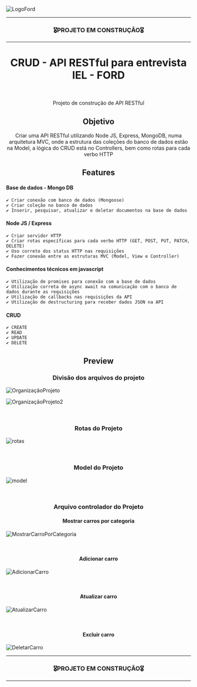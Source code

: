 ![LogoFord](https://user-images.githubusercontent.com/68918326/183781920-2a8375ab-11f3-4a78-a77e-78c1d2ab5e15.PNG)

<hr>
<h3 align="center">🎖️PROJETO EM CONSTRUÇÃO🎖️</h3>
<hr>

<h1 align="center">CRUD - API RESTful para entrevista IEL - FORD</h1>
<br>

<p align="center">Projeto de construção de API RESTful</p>


<h2 align="center">Objetivo</h2>
<p align="center">
  Criar uma API RESTful utilizando Node JS, Express, MongoDB, numa arquitetura MVC, onde a estrutura das coleções do banco de dados estão na Model, a lógica do CRUD está no Controllers, bem como rotas para cada verbo HTTP</p>


<h2 align="center">Features</h2>

  #### Base de dados - Mongo DB
    ✔️ Criar conexão com banco de dados (Mongoose)
    ✔️ Criar coleção no banco de dados
    ✔️ Inserir, pesquisar, atualizar e deletar documentos na base de dados
  
  #### Node JS / Express
    ✔️ Criar servidor HTTP
    ✔️ Criar rotas específicas para cada verbo HTTP (GET, POST, PUT, PATCH, DELETE)
    ✔️ Uso correto dos status HTTP nas requisições
    ✔️ Fazer conexão entre as estruturas MVC (Model, View e Controller)

  #### Conhecimentos técnicos em javascript
    ✔️ Utilização de promises para conexão com a base de dados
    ✔️ Utilização correta de async await na comunicação com o banco de dados durante as requisições
    ✔️ Utilização de callbacks nas requisições da API
    ✔️ Utilização de destructuring para receber dados JSON na API
 
  #### CRUD
    ✔️ CREATE
    ✔️ READ
    ✔️ UPDATE
    ✔️ DELETE

<h2 align="center">Preview</h2>
<h3 align="center">Divisão dos arquivos do projeto</h3>

![OrganizaçãoProjeto](https://user-images.githubusercontent.com/68918326/183781786-cf740739-0980-45ac-8119-8a085b18a8d6.PNG)

![OrganizaçãoProjeto2](https://user-images.githubusercontent.com/68918326/184006770-3bad7da9-73e5-4a16-9648-b1a8b1da3596.PNG)


<br>

<h3 align="center">Rotas do Projeto</h3>

![rotas](https://user-images.githubusercontent.com/68918326/184006967-e550575d-a6b6-410a-9ebc-eeb70798b067.PNG)

<br>

<h3 align="center">Model do Projeto</h3>

![model](https://user-images.githubusercontent.com/68918326/184007142-0162b11d-8c73-47bc-9645-ee0c5bb838c6.PNG)

<br>

<h3 align="center">Arquivo controlador do Projeto</h3>
<h4 align="center">Mostrar carros por categoria</h4>

![MostrarCarroPorCategoria](https://user-images.githubusercontent.com/68918326/184007324-511a3c32-303b-4822-aaef-481f0ab999a9.PNG)

<br>

<h4 align="center">Adicionar carro</h4>

![AdicionarCarro](https://user-images.githubusercontent.com/68918326/184008085-6d0151f3-7cd5-424c-b1f9-4c9d35f5bb14.PNG)

<br>

<h4 align="center">Atualizar carro</h4>

![AtualizarCarro](https://user-images.githubusercontent.com/68918326/184007880-701e8351-ffc8-4d11-a676-9dfec0f94cf1.PNG)

<br>

<h4 align="center">Excluir carro</h4>

![DeletarCarro](https://user-images.githubusercontent.com/68918326/184007752-b8c36e51-fa87-46e2-ac50-03040808e501.PNG)

<hr>
<h3 align="center">🎖️PROJETO EM CONSTRUÇÃO🎖️</h3>
<hr>
